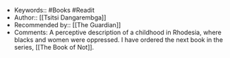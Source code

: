 - Keywords:: #Books #Readit
- Author:: [[Tsitsi Dangarembga]]
- Recommended by:: [[The Guardian]]
- Comments: A perceptive description of a childhood in Rhodesia, where blacks and women were oppressed. I have ordered the next book in the series, [[The Book of Not]].
